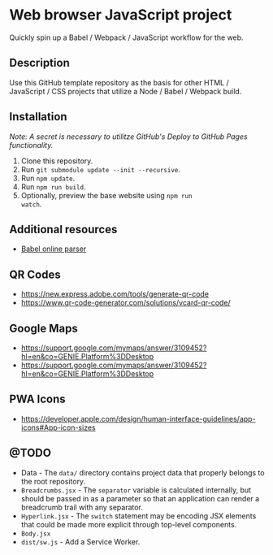 

# Web browser JavaScript project
Quickly spin up a Babel / Webpack / JavaScript workflow for the web.

## Description
Use this GitHub template repository as the basis for other HTML / JavaScript / CSS projects that utilize a Node / Babel / Webpack build.

## Installation
_Note: A secret is necessary to utilitze GitHub's Deploy to GitHub Pages functionality._
1. Clone this repository.
2. Run <code>git submodule update --init --recursive</code>.
3. Run <code>npm update</code>.
4. Run <code>npm run build</code>.
5. Optionally, preview the base website using <code>npm run watch</code>.

## Additional resources
* [Babel online parser](https://babeljs.io/repl/#?browsers=defaults)

## QR Codes
* https://new.express.adobe.com/tools/generate-qr-code
* https://www.qr-code-generator.com/solutions/vcard-qr-code/

## Google Maps
* https://support.google.com/mymaps/answer/3109452?hl=en&co=GENIE.Platform%3DDesktop
* https://support.google.com/mymaps/answer/3109452?hl=en&co=GENIE.Platform%3DDesktop

## PWA Icons
* https://developer.apple.com/design/human-interface-guidelines/app-icons#App-icon-sizes




## @TODO
* Data - The <code>data/</code> directory contains project data that properly belongs to the root repository.
* <code>Breadcrumbs.jsx</code> - The <code>separator</code> variable is calculated internally, but should be passed in as a parameter so that an application can render a breadcrumb trail with any separator.
* <code>Hyperlink.jsx</code> - The <code>switch</code> statement may be encoding JSX elements that could be made more explicit through top-level components.
* <code>Body.jsx</code>
* <code>dist/sw.js</code> - Add a Service Worker.
